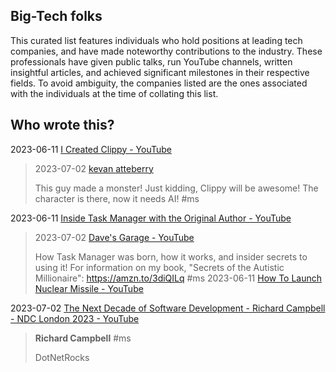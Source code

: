 ## Big-Tech folks

This curated list features individuals who hold positions at leading tech companies, and have made noteworthy contributions to the industry. These professionals have given public talks, run YouTube channels, written insightful articles, and achieved significant milestones in their respective fields. To avoid ambiguity, the companies listed are the ones associated with the individuals at the time of collating this list.

## Who wrote this?

2023-06-11 [I Created Clippy - YouTube](https://www.youtube.com/watch?v=3kcQzCzSDvc)

> 2023-07-02 [kevan atteberry](https://www.kevanatteberry.com/)
>
> This guy made a monster! Just kidding, Clippy will be awesome!
> The character is there, now it needs AI!
> #ms

2023-06-11 [Inside Task Manager with the Original Author - YouTube](https://www.youtube.com/watch?v=Ve95Nh690l0)

> 2023-07-02 [Dave's Garage - YouTube](https://www.youtube.com/@DavesGarage)
>
> How Task Manager was born, how it works, and insider secrets to using it! For information on my book, "Secrets of the Autistic Millionaire": https://amzn.to/3diQILq
> #ms
> 2023-06-11 [How To Launch Nuclear Missile - YouTube](https://www.youtube.com/watch?v=YchEuqYjMi8)  



2023-07-02 [The Next Decade of Software Development - Richard Campbell - NDC London 2023 - YouTube](https://www.youtube.com/watch?v=ND_AjF_KTD8)

> **Richard Campbell** #ms
>
> DotNetRocks
